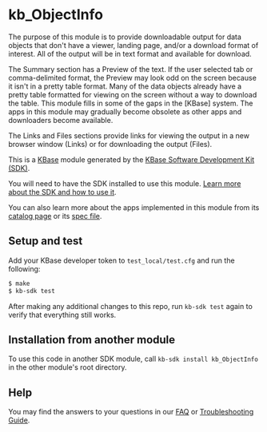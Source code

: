 # kb_ObjectInfo

The purpose of this module is to provide downloadable output for data objects that don't have a viewer, landing page, and/or a download format of interest. All of the output will be in text format and available for download. 

The Summary section has a Preview of the text. If the user selected tab or comma-delimited format, the Preview may look odd on the screen because it isn't in a pretty table format. Many of the data objects already have a pretty table formatted for viewing on the screen without a way to download the table. This module fills in some of the gaps in the [KBase] system. The apps in this module may gradually become obsolete as other apps and downloaders become available.

The Links and Files sections provide links for viewing the output in a new browser window (Links) or for downloading the output (Files). 

This is a [KBase](https://kbase.us) module generated by the [KBase Software Development Kit (SDK)](https://github.com/kbase/kb_sdk).

You will need to have the SDK installed to use this module. [Learn more about the SDK and how to use it](https://kbase.github.io/kb_sdk_docs/).

You can also learn more about the apps implemented in this module from its [catalog page](https://narrative.kbase.us/#catalog/modules/kb_ObjectInfo) or its [spec file]($module_name.spec).

## Setup and test

Add your KBase developer token to `test_local/test.cfg` and run the following:

```bash
$ make
$ kb-sdk test
```

After making any additional changes to this repo, run `kb-sdk test` again to verify that everything still works.

## Installation from another module

To use this code in another SDK module, call `kb-sdk install kb_ObjectInfo` in the other module's root directory.

## Help

You may find the answers to your questions in our [FAQ](https://kbase.github.io/kb_sdk_docs/references/questions_and_answers.html) or [Troubleshooting Guide](https://kbase.github.io/kb_sdk_docs/references/troubleshooting.html).
